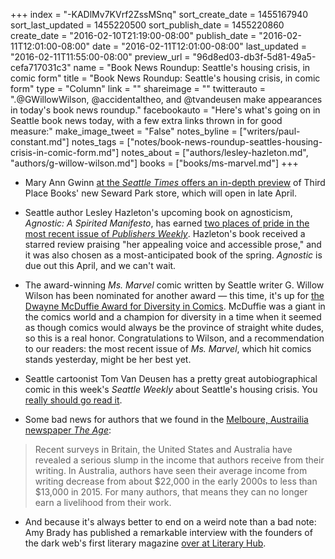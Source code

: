 +++
index = "-KADlMv7KVrf2ZssMSnq"
sort_create_date = 1455167940
sort_last_updated = 1455220500
sort_publish_date = 1455220860
create_date = "2016-02-10T21:19:00-08:00"
publish_date = "2016-02-11T12:01:00-08:00"
date = "2016-02-11T12:01:00-08:00"
last_updated = "2016-02-11T11:55:00-08:00"
preview_url = "96d8ed03-db3f-5d81-49a5-cefa717031c3"
name = "Book News Roundup: Seattle's housing crisis, in comic form"
title = "Book News Roundup: Seattle's housing crisis, in comic form"
type = "Column"
link = ""
shareimage = ""
twitterauto = ".@GWillowWilson, @accidentaltheo, and @tvandeusen make appearances in today's book news roundup."
facebookauto = "Here's what's going on in Seattle book news today, with a few extra links thrown in for good measure:"
make_image_tweet = "False"
notes_byline = ["writers/paul-constant.md"]
notes_tags = ["notes/book-news-roundup-seattles-housing-crisis-in-comic-form.md"]
notes_about = ["authors/lesley-hazleton.md", "authors/g-willow-wilson.md"]
books = ["books/ms-marvel.md"]
+++
* Mary Ann Gwinn [at the *Seattle Times* offers an in-depth preview](http://www.seattletimes.com/entertainment/books/seward-park-meet-your-new-bookstore/) of Third Place Books' new Seward Park store, which will open in late April.

* Seattle author Lesley Hazleton's upcoming book on agnosticism, *Agnostic: A Spirited Manifesto*, has earned [two places of pride in the most recent issue of *Publishers Weekly*](https://accidentaltheologist.com/2016/02/10/two-thumbs-up-for-agnostic/). Hazleton's book received a starred review praising "her appealing voice and accessible prose," and it was also chosen as a most-anticipated book of the spring. *Agnostic* is due out this April, and we can't wait.

* The award-winning *Ms. Marvel* comic written by Seattle writer G. Willow Wilson has been nominated for another award — this time, it's up for [the Dwayne McDuffie Award for Diversity in Comics](http://comicsalliance.com/mcduffie-award-nominees/). McDuffie was a giant in the comics world and a champion for diversity in a time when it seemed as though comics would always be the province of straight white dudes, so this is a real honor. Congratulations to Wilson, and a recommendation to our readers: the most recent issue of *Ms. Marvel*, which hit comics stands yesterday, might be her best yet.

* Seattle cartoonist Tom Van Deusen has a pretty great autobiographical comic in this week's *Seattle Weekly* about Seattle's housing crisis. You [really should go read it](http://www.seattleweekly.com/home/962989-129/scene-report-housing-in-seattle).

* Some bad news for authors that we found in the [Melboure, Austrailia newspaper *The Age*](http://www.theage.com.au/comment/falling-book-prices-could-force-authors-to-abandon-their-keyboards-20160207-gmo386.html):

<blockquote>Recent surveys in Britain, the United States and Australia have revealed a serious slump in the income that authors receive from their writing. In Australia, authors have seen their average income from writing decrease from about $22,000 in the early 2000s to less than $13,000 in 2015. For many authors, that means they can no longer earn a livelihood from their work.</blockquote>

* And because it's always better to end on a weird note than a bad note: Amy Brady has published a remarkable interview with the founders of the dark web's first literary magazine [over at Literary Hub](http://lithub.com/bringing-literature-to-the-dark-web/?utm_content=buffer8e963&utm_medium=social&utm_source=twitter.com&utm_campaign=buffer).

